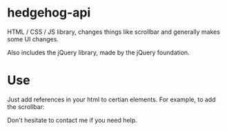 hedgehog-api
============

HTML / CSS / JS library, changes things like scrollbar and generally makes some UI changes.

Also includes the jQuery library, made by the jQuery foundation.

Use
============

Just add references in your html to certian elements. For example, to add the scrollbar:

<link rel="stylesheet" href="hedgehog-api/css/scroll.css">

Don't hesitate to contact me if you need help.
